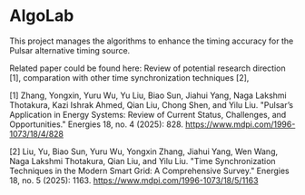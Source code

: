 # AlgoLab
This project manages the algorithms to enhance the timing accuracy for the Pulsar alternative timing source.




Related paper could be found here:
Review of potential research direction [1], comparation with other time synchronization techniques [2],




[1] Zhang, Yongxin, Yuru Wu, Yu Liu, Biao Sun, Jiahui Yang, Naga Lakshmi Thotakura, Kazi Ishrak Ahmed, Qian Liu, Chong Shen, and Yilu Liu. "Pulsar’s Application in Energy Systems: Review of Current Status, Challenges, and Opportunities." Energies 18, no. 4 (2025): 828. https://www.mdpi.com/1996-1073/18/4/828

[2] Liu, Yu, Biao Sun, Yuru Wu, Yongxin Zhang, Jiahui Yang, Wen Wang, Naga Lakshmi Thotakura, Qian Liu, and Yilu Liu. "Time Synchronization Techniques in the Modern Smart Grid: A Comprehensive Survey." Energies 18, no. 5 (2025): 1163.  https://www.mdpi.com/1996-1073/18/5/1163



